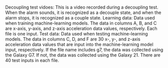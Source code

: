 Decoupling test vidoes: This is a video recorded during a decoupling test. When the alarm sounds, it is recognized as a decouple state, and when the alarm stops, it is recognized as a couple state.
Learning data: Data used when training machine-learning models. The data in columns A, B, and C are x-axis, y-axis, and z-axis acceleration data values, respectively. Each file is one input.
Test data: Data used when testing machine-learning models. The data in columns C, D, and F are 30 x-, y-, and z-axis acceleration data values that are input into the machine-learning model input, respectively. If the file name includes g7, the data was collected using the Galaxy G7. If not, the data was collected using the Galaxy 21. There are 40 test inputs in each file.
